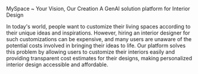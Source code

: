 MySpace ~ Your Vision, Our Creation
A GenAI solution platform for Interior Design

In today's world, people want to customize their living spaces according to their unique ideas and inspirations. However, hiring an interior designer for such customizations can be expensive, and many users are unaware of the potential costs involved in bringing their ideas to life. Our platform solves this problem by allowing users to customize their interiors easily and providing transparent cost estimates for their designs, making personalized interior design accessible and affordable.

